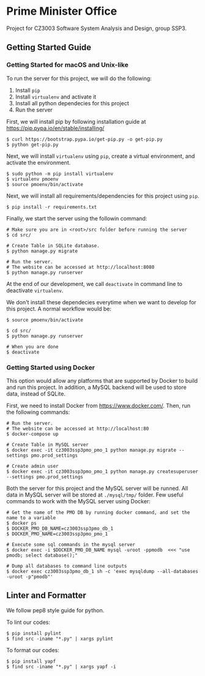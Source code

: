 # Prime Minister Office

Project for CZ3003 Software System Analysis and Design, group SSP3.

## Getting Started Guide

### Getting Started for macOS and Unix-like

To run the server for this project, we will do the following:

1. Install `pip`
2. Install `virtualenv` and activate it
3. Install all python dependecies for this project
4. Run the server

First, we will install pip by following installation guide at 
https://pip.pypa.io/en/stable/installing/

```shell
$ curl https://bootstrap.pypa.io/get-pip.py -o get-pip.py
$ python get-pip.py
```

Next, we will install `virtualenv` using `pip`, create a virtual environment, and activate the 
environment. 

```shell
$ sudo python -m pip install virtualenv
$ virtualenv pmoenv
$ source pmoenv/bin/activate
```

Next, we will install all requirements/dependencies for this project using `pip`.

```
$ pip install -r requirements.txt
```

Finally, we start the server using the followin command:

```shell
# Make sure you are in <root>/src folder before running the server
$ cd src/

# Create Table in SQLite database.
$ python manage.py migrate

# Run the server.
# The website can be accessed at http://localhost:8080
$ python manage.py runserver
```

At the end of our development, we call `deactivate` in command line to deactivate `virtualenv`.

We don't install these dependecies everytime when we want to develop for this project. A normal 
workflow would be:

```shell
$ source pmoenv/bin/activate

$ cd src/
$ python manage.py runserver

# When you are done
$ deactivate
```

### Getting Started using Docker

This option would allow any platforms that are supported by Docker to build and run this project.
In addition, a MySQL backend will be used to store data, instead of SQLite.

First, we need to install Docker from https://www.docker.com/. Then, run the following commands:

```shell
# Run the server.
# The website can be accessed at http://localhost:80
$ docker-compose up

# Create Table in MySQL server
$ docker exec -it cz3003ssp3pmo_pmo_1 python manage.py migrate --settings pmo.prod_settings

# Create admin user
$ docker exec -it cz3003ssp3pmo_pmo_1 python manage.py createsuperuser --settings pmo.prod_settings
```

Both the server for this project and the MySQL server will be runned. All data in MySQL server will
be stored at `./mysql/tmp/` folder. Few useful commands to work with the MySQL server using Docker:

```shell
# Get the name of the PMO DB by running docker command, and set the name to a variable
$ docker ps
$ DOCKER_PMO_DB_NAME=cz3003ssp3pmo_db_1
$ DOCKER_PMO_NAME=cz3003ssp3pmo_pmo_1

# Execute some sql commands in the mysql server
$ docker exec -i $DOCKER_PMO_DB_NAME mysql -uroot -ppmodb  <<< "use pmodb; select database();"

# Dump all databases to command line outputs
$ docker exec cz3003ssp3pmo_db_1 sh -c 'exec mysqldump --all-databases -uroot -p"pmodb"'
```

## Linter and Formatter

We follow pep8 style guide for python.

To lint our codes:

```shell
$ pip install pylint
$ find src -iname "*.py" | xargs pylint
```

To format our codes:

```shell
$ pip install yapf
$ find src -iname "*.py" | xargs yapf -i
```
